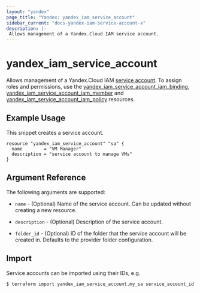 ```yaml
---
layout: "yandex"
page_title: "Yandex: yandex_iam_service_account"
sidebar_current: "docs-yandex-iam-service-account-x"
description: |-
 Allows management of a Yandex.Cloud IAM service account.
---
```


# yandex\_iam\_service\_account

Allows management of a Yandex.Cloud IAM [service account](https://cloud.yandex.com/docs/iam/concepts/users/service-accounts).
To assign roles and permissions, use the [yandex_iam_service_account_iam_binding](iam_service_account_iam_binding.html), 
[yandex_iam_service_account_iam_member](iam_service_account_iam_member.html) and 
[yandex_iam_service_account_iam_policy](iam_service_account_iam_policy.html) resources.

## Example Usage

This snippet creates a service account.

```hcl
resource "yandex_iam_service_account" "sa" {
  name        = "VM Manager"
  description = "service account to manage VMs"
}
```

## Argument Reference

The following arguments are supported:

* `name` - (Optional) Name of the service account.
    Can be updated without creating a new resource.

* `description` - (Optional) Description of the service account.

* `folder_id` - (Optional) ID of the folder that the service account will be created in.
    Defaults to the provider folder configuration.

## Import

Service accounts can be imported using their IDs, e.g.

```
$ terraform import yandex_iam_service_account.my_sa service_account_id
```
